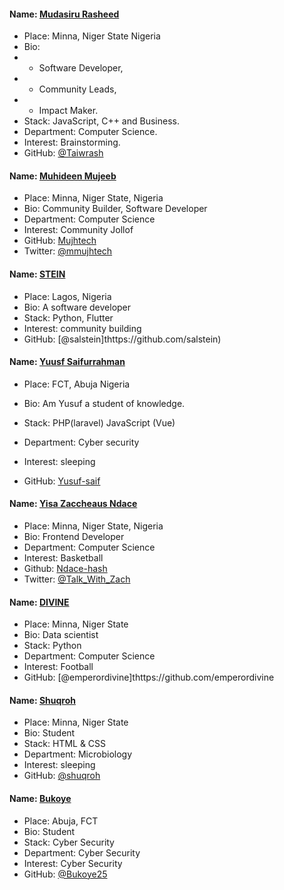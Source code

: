 #### Name: [Mudasiru Rasheed](https://github.com/Taiwrash)
- Place: Minna, Niger State Nigeria
- Bio: 
-    * Software Developer,
-    * Community Leads,
-    * Impact Maker.
- Stack: JavaScript, C++ and Business.
- Department: Computer Science.
- Interest: Brainstorming.
- GitHub: [@Taiwrash](https://github.com/Taiwrash)

#### Name: [Muhideen Mujeeb](https://github.com/Mujhtech)
- Place: Minna, Niger State, Nigeria
- Bio: Community Builder, Software Developer
- Department: Computer Science
- Interest: Community Jollof
- GitHub: [Mujhtech](https://github.com/Mujhtech)
- Twitter: [@mmujhtech](https://twitter.com/mmujhtech)


#### Name: [STEIN](https://github.com/salstein)
- Place: Lagos, Nigeria
- Bio: A software developer
- Stack: Python, Flutter
- Interest: community building
- GitHub: [@salstein]thttps://github.com/salstein)


#### Name: [Yuusf Saifurrahman](https://github.com/yusuf-saif)

- Place: FCT, Abuja Nigeria

- Bio: Am Yusuf a student of knowledge.

- Stack: PHP(laravel) JavaScript (Vue)

- Department: Cyber security

- Interest: sleeping

- GitHub: [Yusuf-saif](https://github.com/yusuf-saif)

#### Name: [Yisa Zaccheaus Ndace](https://github.com/Ndace-hash)
- Place: Minna, Niger State, Nigeria
- Bio: Frontend Developer
- Department: Computer Science
- Interest: Basketball
- Github: [Ndace-hash](https://github.com/Ndace-hash)
- Twitter: [@Talk_With_Zach](https://twitter.com/Talk_With_Zach)

#### Name: [DIVINE](https://github.com/emperordivine)
- Place: Minna, Niger State
- Bio: Data scientist
- Stack: Python
- Department: Computer Science
- Interest: Football
- GitHub: [@emperordivine]thttps://github.com/emperordivine

#### Name: [Shuqroh](https://github.com/shuqroh)

- Place: Minna, Niger State
- Bio: Student
- Stack: HTML & CSS
- Department: Microbiology
- Interest: sleeping
- GitHub: [@shuqroh](https://github.com/shuqroh)


#### Name: [Bukoye](https://github.com/Bukoye25)

- Place: Abuja, FCT
- Bio: Student
- Stack: Cyber Security
- Department: Cyber Security
- Interest: Cyber Security
- GitHub: [@Bukoye25](https://github.com/Bukoye25)
